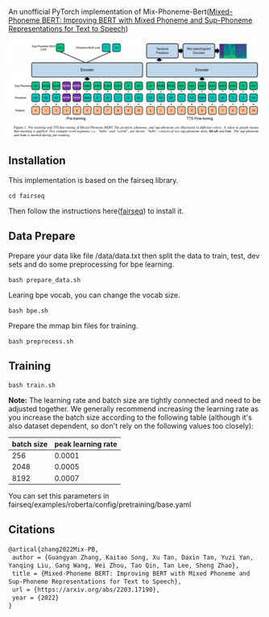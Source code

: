 An unofficial PyTorch implementation of Mix-Phoneme-Bert([Mixed-Phoneme BERT: Improving BERT with Mixed Phoneme and Sup-Phoneme Representations for Text to Speech](https://arxiv.org/abs/2203.17190))


![model](./docs/images/main.png)

## Installation
This implementation is based on the fairseq library.
```
cd fairseq
```
Then follow the instructions here([fairseq](https://github.com/facebookresearch/fairseq)) to install it.

## Data Prepare
Prepare your data like file /data/data.txt
then split the data to train, test, dev sets and do some preprocessing for bpe learning.
```
bash prepare_data.sh
```
Learing bpe vocab, you can change the vocab size.
```
bash bpe.sh
```
Prepare the mmap bin files for training.
```
bash preprocess.sh
```

## Training
```
bash train.sh
```

**Note:** The learning rate and batch size are tightly connected and need to be
adjusted together. We generally recommend increasing the learning rate as you
increase the batch size according to the following table (although it's also
dataset dependent, so don't rely on the following values too closely):

batch size | peak learning rate
---|---
256 | 0.0001
2048 | 0.0005
8192 | 0.0007

You can set this parameters in fairseq/examples/roberta/config/pretraining/base.yaml

## Citations
```
@artical{zhang2022Mix-PB,
 author = {Guangyan Zhang, Kaitao Song, Xu Tan, Daxin Tan, Yuzi Yan, Yanqing Liu, Gang Wang, Wei Zhou, Tao Qin, Tan Lee, Sheng Zhao},
 title = {Mixed-Phoneme BERT: Improving BERT with Mixed Phoneme and Sup-Phoneme Representations for Text to Speech},
 url = {https://arxiv.org/abs/2203.17190}, 
 year = {2022}
}
```